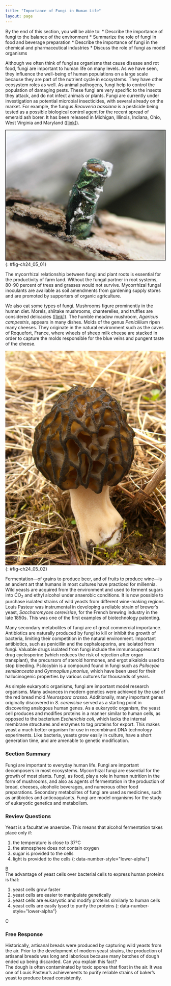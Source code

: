 ```yaml
---
title: "Importance of Fungi in Human Life"
layout: page
---
```



<div data-type="abstract" markdown="1">
By the end of this section, you will be able to:
* Describe the importance of fungi to the balance of the environment
* Summarize the role of fungi in food and beverage preparation
* Describe the importance of fungi in the chemical and pharmaceutical industries
* Discuss the role of fungi as model organisms

</div>

Although we often think of fungi as organisms that cause disease and rot food, fungi are important to human life on many levels. As we have seen, they influence the well-being of human populations on a large scale because they are part of the nutrient cycle in ecosystems. They have other ecosystem roles as well. As animal pathogens, fungi help to control the population of damaging pests. These fungi are very specific to the insects they attack, and do not infect animals or plants. Fungi are currently under investigation as potential microbial insecticides, with several already on the market. For example, the fungus *Beauveria bassiana* is a pesticide being tested as a possible biological control agent for the recent spread of emerald ash borer. It has been released in Michigan, Illinois, Indiana, Ohio, West Virginia and Maryland ([\[link\]](#fig-ch24_05_01)).

![ Photo shows a green, stump-shaped ash borer jutting from the bark of a tree.](../resources/Figure_24_05_01.jpg "The emerald ash borer is an insect that attacks ash trees. It is in turn parasitized by a pathogenic fungus that holds promise as a biological insecticide. The parasitic fungus appears as white fuzz on the body of the insect. (credit: Houping Liu, USDA Agricultural Research Service)"){: #fig-ch24_05_01}

The mycorrhizal relationship between fungi and plant roots is essential for the productivity of farm land. Without the fungal partner in root systems, 80–90 percent of trees and grasses would not survive. Mycorrhizal fungal inoculants are available as soil amendments from gardening supply stores and are promoted by supporters of organic agriculture.

We also eat some types of fungi. Mushrooms figure prominently in the human diet. Morels, shiitake mushrooms, chanterelles, and truffles are considered delicacies ([\[link\]](#fig-ch24_05_02)). The humble meadow mushroom, *Agaricus campestris*, appears in many dishes. Molds of the genus *Penicillium* ripen many cheeses. They originate in the natural environment such as the caves of Roquefort, France, where wheels of sheep milk cheese are stacked in order to capture the molds responsible for the blue veins and pungent taste of the cheese.

 ![ Photo shows a mushroom with a convoluted black cap.](../resources/Figure_24_05_02.jpg "The morel mushroom is an ascomycete much appreciated for its delicate taste. (credit: Jason Hollinger)"){: #fig-ch24_05_02}

Fermentation—of grains to produce beer, and of fruits to produce wine—is an ancient art that humans in most cultures have practiced for millennia. Wild yeasts are acquired from the environment and used to ferment sugars into CO<sub>2</sub> and ethyl alcohol under anaerobic conditions. It is now possible to purchase isolated strains of wild yeasts from different wine-making regions. Louis Pasteur was instrumental in developing a reliable strain of brewer’s yeast, *Saccharomyces cerevisiae*, for the French brewing industry in the late 1850s. This was one of the first examples of biotechnology patenting.

Many secondary metabolites of fungi are of great commercial importance. Antibiotics are naturally produced by fungi to kill or inhibit the growth of bacteria, limiting their competition in the natural environment. Important antibiotics, such as penicillin and the cephalosporins, are isolated from fungi. Valuable drugs isolated from fungi include the immunosuppressant drug cyclosporine (which reduces the risk of rejection after organ transplant), the precursors of steroid hormones, and ergot alkaloids used to stop bleeding. Psilocybin is a compound found in fungi such as <em>Psilocybe semilanceata </em>and <em>Gymnopilus junonius, </em>which have been used for their hallucinogenic properties by various cultures for thousands of years.

As simple eukaryotic organisms, fungi are important model research organisms. Many advances in modern genetics were achieved by the use of the red bread mold *Neurospora crassa*. Additionally, many important genes originally discovered in *S. cerevisiae* served as a starting point in discovering analogous human genes. As a eukaryotic organism, the yeast cell produces and modifies proteins in a manner similar to human cells, as opposed to the bacterium *Escherichia coli,* which lacks the internal membrane structures and enzymes to tag proteins for export. This makes yeast a much better organism for use in recombinant DNA technology experiments. Like bacteria, yeasts grow easily in culture, have a short generation time, and are amenable to genetic modification.

### Section Summary

Fungi are important to everyday human life. Fungi are important decomposers in most ecosystems. Mycorrhizal fungi are essential for the growth of most plants. Fungi, as food, play a role in human nutrition in the form of mushrooms, and also as agents of fermentation in the production of bread, cheeses, alcoholic beverages, and numerous other food preparations. Secondary metabolites of fungi are used as medicines, such as antibiotics and anticoagulants. Fungi are model organisms for the study of eukaryotic genetics and metabolism.

### Review Questions

<div data-type="exercise">
<div data-type="problem" markdown="1">
Yeast is a facultative anaerobe. This means that alcohol fermentation takes place only if:

1.  the temperature is close to 37°C
2.  the atmosphere does not contain oxygen
3.  sugar is provided to the cells
4.  light is provided to the cells
{: data-number-style="lower-alpha"}

</div>
<div data-type="solution" markdown="1">
B

</div>
</div>

<div data-type="exercise">
<div data-type="problem" markdown="1">
The advantage of yeast cells over bacterial cells to express human proteins is that:

1.  yeast cells grow faster
2.  yeast cells are easier to manipulate genetically
3.  yeast cells are eukaryotic and modify proteins similarly to human cells
4.  yeast cells are easily lysed to purify the proteins
{: data-number-style="lower-alpha"}

</div>
<div data-type="solution" markdown="1">
C

</div>
</div>

### Free Response

<div data-type="exercise">
<div data-type="problem" markdown="1">
Historically, artisanal breads were produced by capturing wild yeasts from the air. Prior to the development of modern yeast strains, the production of artisanal breads was long and laborious because many batches of dough ended up being discarded. Can you explain this fact?

</div>
<div data-type="solution" markdown="1">
The dough is often contaminated by toxic spores that float in the air. It was one of Louis Pasteur’s achievements to purify reliable strains of baker’s yeast to produce bread consistently.

</div>
</div>

